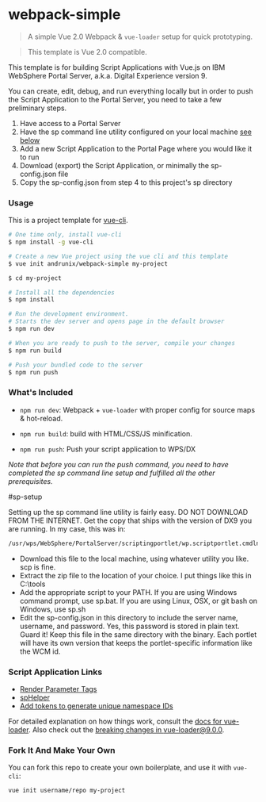 # webpack-simple

> A simple Vue 2.0 Webpack & `vue-loader` setup for quick prototyping. 

> This template is Vue 2.0 compatible. 

This template is for building Script Applications with Vue.js on IBM
WebSphere Portal Server, a.k.a. Digital Experience version 9. 

You can create, edit, debug, and run everything locally but in order to
push the Script Application to the Portal Server, you need to take a
few preliminary steps. 

1. Have access to a Portal Server
2. Have the sp command line utility configured on your local machine [see below](#sp-setup)
3. Add a new Script Application to the Portal Page where you would like it to run
4. Download (export) the Script Application, or minimally the sp-config.json file 
5. Copy the sp-config.json from step 4 to this project's sp directory


### Usage

This is a project template for [vue-cli](https://github.com/vuejs/vue-cli).

``` bash
# One time only, install vue-cli
$ npm install -g vue-cli

# Create a new Vue project using the vue cli and this template
$ vue init andrunix/webpack-simple my-project

$ cd my-project

# Install all the dependencies
$ npm install

# Run the development environment. 
# Starts the dev server and opens page in the default browser
$ npm run dev

# When you are ready to push to the server, compile your changes
$ npm run build

# Push your bundled code to the server
$ npm run push
```

### What's Included

- `npm run dev`: Webpack + `vue-loader` with proper config for source maps & hot-reload.

- `npm run build`: build with HTML/CSS/JS minification.

- `npm run push`: Push your script application to WPS/DX

*Note that before you can run the push command, you need to have completed the sp command line setup and fulfilled all the other prerequisites.*

#sp-setup

Setting up the sp command line utility is fairly easy. DO NOT DOWNLOAD FROM THE INTERNET.
Get the copy that ships with the version of DX9 you are running. In my case, this was in:

``` bash
/usr/wps/WebSphere/PortalServer/scriptingportlet/wp.scriptportlet.cmdln/bin/sp_cmdln.zip
```

* Download this file to the local machine, using whatever utility you like. scp is fine.
* Extract the zip file to the location of your choice. I put things like this in C:\tools
* Add the appropriate script to your PATH. If you are using Windows command prompt, use sp.bat. If you are using Linux, OSX, or git bash on Windows, use sp.sh
* Edit the sp-config.json in this directory to include the server name, username, and password. Yes, this password is stored in plain text. Guard it! Keep this file in the same directory with the binary. Each portlet will have its own version that keeps the portlet-specific information like the WCM id.

### Script Application Links

* [Render Parameter Tags](https://www.ibm.com/support/knowledgecenter/en/SSYJ99_8.5.0/script-portlet/render_param_tags.html)
* [spHelper](https://www.ibm.com/support/knowledgecenter/en/SSYJ99_8.5.0/script-portlet/cmd_line_api.html)
* [Add tokens to generate unique namespace IDs](https://www.ibm.com/support/knowledgecenter/en/SSYJ99_8.5.0/script-portlet/cmd_line_push_cmd_patt_rep.html)


For detailed explanation on how things work, consult the [docs for vue-loader](http://vuejs.github.io/vue-loader). Also check out the [breaking changes in vue-loader@9.0.0](https://github.com/vuejs/vue-loader/releases/tag/v9.0.0).

### Fork It And Make Your Own

You can fork this repo to create your own boilerplate, and use it with `vue-cli`:

``` bash
vue init username/repo my-project
```

